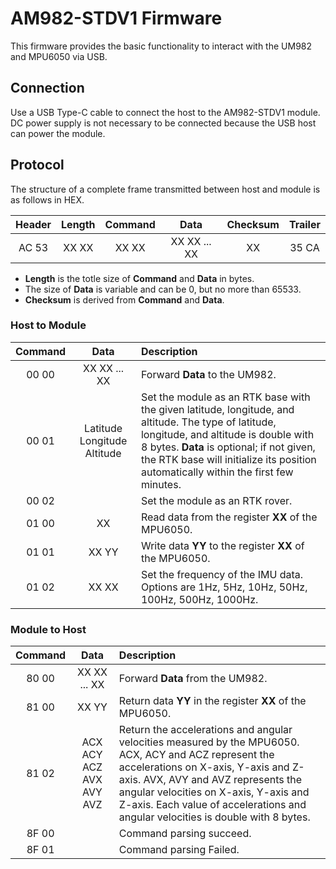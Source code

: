 # AM982-STDV1 Firmware

This firmware provides the basic functionality to interact with the UM982 and MPU6050 via USB.

## Connection

Use a USB Type-C cable to connect the host to the AM982-STDV1 module. DC power supply is not necessary to be connected because the USB host can power the module.

## Protocol

The structure of a complete frame transmitted between host and module is as follows in HEX.

|Header|Length|Command|Data|Checksum|Trailer|
|:---:|:---:|:---:|:---:|:---:|:---:|
|AC 53|XX XX|XX XX|XX XX ... XX|XX|35 CA|

* **Length** is the totle size of **Command** and **Data** in bytes.
* The size of **Data** is variable and can be 0, but no more than 65533.
* **Checksum** is derived from **Command** and **Data**.

### Host to Module

|Command|Data|Description|
|:---:|:---:|:---|
|00 00|XX XX ... XX|Forward **Data** to the UM982.|
|00 01|Latitude Longitude Altitude|Set the module as an RTK base with the given latitude, longitude, and altitude. The type of latitude, longitude, and altitude is double with 8 bytes. **Data** is optional; if not given, the RTK base will initialize its position automatically within the first few minutes.|
|00 02||Set the module as an RTK rover.|
|01 00|XX|Read data from the register **XX** of the MPU6050.|
|01 01|XX YY|Write data **YY** to the register **XX** of the MPU6050.|
|01 02|XX XX|Set the frequency of the IMU data. Options are 1Hz, 5Hz, 10Hz, 50Hz, 100Hz, 500Hz, 1000Hz.|

### Module to Host

|Command|Data|Description|
|:---:|:---:|:---|
|80 00|XX XX ... XX|Forward **Data** from the UM982.|
|81 00|XX YY|Return data **YY** in the register **XX** of the MPU6050.|
|81 02|ACX ACY ACZ AVX AVY AVZ|Return the accelerations and angular velocities measured by the MPU6050. ACX, ACY and ACZ represent the accelerations on X-axis, Y-axis and Z-axis. AVX, AVY and AVZ represents the angular velocities on X-axis, Y-axis and Z-axis. Each value of accelerations and angular velocities is double with 8 bytes.|
|8F 00||Command parsing succeed.|
|8F 01||Command parsing Failed.|
